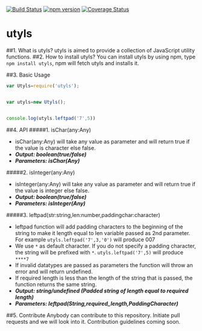 [![Build Status](https://travis-ci.org/shivani08/utyls.svg?branch=master)](https://travis-ci.org/shivani08/utyls)
[![npm version](https://badge.fury.io/js/utyls.svg)](https://badge.fury.io/js/utyls)
[![Coverage Status](https://coveralls.io/repos/github/shivani08/utyls/badge.svg?branch=master)](https://coveralls.io/github/shivani08/utyls?branch=master)
# utyls

##1. What is utyls?
utyls is aimed to provide a collection of JavaScript utility functions. 
##2. How to install utyls?
You can install utyls by using npm,  type `npm install utyls`, npm will fetch utyls and installs it.

##3. Basic Usage

```javascript
var Utyls=require('utyls');


var utyls=new Utyls();


console.log(utyls.leftpad('7',5))
```


##4. API
#####1. isChar(any:Any)
-    isChar(any:Any) will take any value as parameter and will return true if the value is character else false.
-    ***Output:&nbsp;boolean(true/false)***
-    ***Parameters:&nbsp;isChar(Any)***

#####2. isInteger(any:Any)
-   isInteger(any:Any) will take any value as parameter and will return true if the value is integer else false.
-   ***Output:&nbsp;boolean(true/false)***
-   ***Parameters:&nbsp;isInteger(Any)***
    
    
#####3. leftpad(str:string,len:number,paddingchar:character)
  - leftpad function will add padding characters to the beginning of the string to make it length equal to len variable passed as 2nd parameter. For example 
    `utyls.leftpad('7',3,'0')` will produce 007
  - We use `*` as default character. If you do not specify a padding character, the string will be prefixed with `*`. 
    `utyls.leftpad('7',5)` will produce `****7`
  - If invalid datatypes are passed as parameters the function will throw an error and will return undefined.
  - If required length is less than the length of the string that is passed, the function returns the same string.
  - ***Output:&nbsp;string/undefined  (Padded string of length equal to required length)***
  - ***Parameters:&nbsp;leftpad(String,required_length,PaddingCharacter)***




##5. Contribute
Anybody can contribute to this repository. Initiate pull requests and we will look into it. 
Contribution guidelines coming soon.
